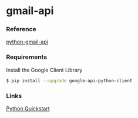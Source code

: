 # gmail-api

### Reference
[python-gmail-api](https://github.com/chris-brown-nz/python-gmail-api/blob/master/python_gmail_api.py)

### Requirements
Install the Google Client Library
```sh
$ pip install --upgrade google-api-python-client
```

### Links
[Python Quickstart](https://developers.google.com/gmail/api/quickstart/python)
